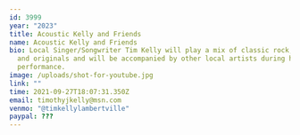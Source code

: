 ```yaml
---
id: 3999
year: "2023"
title: Acoustic Kelly and Friends
name: Acoustic Kelly and Friends
bio: Local Singer/Songwriter Tim Kelly will play a mix of classic rock, country
  and originals and will be accompanied by other local artists during his 2-hour
  performance.
image: /uploads/shot-for-youtube.jpg
link: ""
time: 2021-09-27T18:07:31.350Z
email: timothyjkelly@msn.com
venmo: "@timkellylambertville"
paypal: ???
---
```

